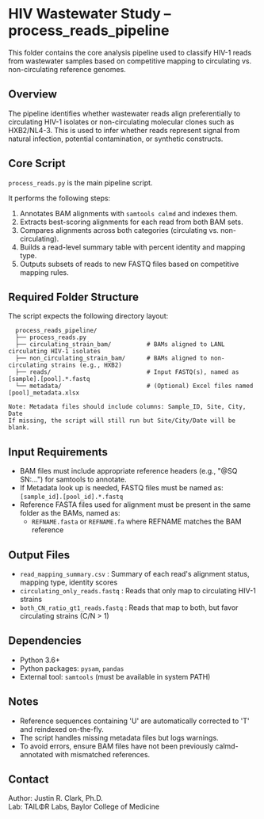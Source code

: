 HIV Wastewater Study – process_reads_pipeline
=============================================

This folder contains the core analysis pipeline used to classify HIV-1 reads from wastewater samples
based on competitive mapping to circulating vs. non-circulating reference genomes.

Overview
--------
The pipeline identifies whether wastewater reads align preferentially to circulating HIV-1 isolates
or non-circulating molecular clones such as HXB2/NL4-3. This is used to infer whether reads represent signal from
natural infection, potential contamination, or synthetic constructs.

Core Script
-----------
`process_reads.py` is the main pipeline script.

It performs the following steps:
  1. Annotates BAM alignments with `samtools calmd` and indexes them.
  2. Extracts best-scoring alignments for each read from both BAM sets.
  3. Compares alignments across both categories (circulating vs. non-circulating).
  4. Builds a read-level summary table with percent identity and mapping type.
  5. Outputs subsets of reads to new FASTQ files based on competitive mapping rules.

Required Folder Structure
-------------------------
The script expects the following directory layout:
```
  process_reads_pipeline/
  ├── process_reads.py
  ├── circulating_strain_bam/          # BAMs aligned to LANL circulating HIV-1 isolates
  ├── non_circulating_strain_bam/      # BAMs aligned to non-circulating strains (e.g., HXB2)
  ├── reads/                           # Input FASTQ(s), named as [sample].[pool].*.fastq
  └── metadata/                        # (Optional) Excel files named [pool]_metadata.xlsx
```
    Note: Metadata files should include columns: Sample_ID, Site, City, Date
    If missing, the script will still run but Site/City/Date will be blank.

Input Requirements
------------------
- BAM files must include appropriate reference headers (e.g., "@SQ SN:...") for samtools to annotate.
- If Metadata look up is needed, FASTQ files must be named as: `[sample_id].[pool_id].*.fastq`
- Reference FASTA files used for alignment must be present in the same folder as the BAMs, named as:
    - `REFNAME.fasta` or `REFNAME.fa` where REFNAME matches the BAM reference

Output Files
------------
- `read_mapping_summary.csv` : Summary of each read's alignment status, mapping type, identity scores
- `circulating_only_reads.fastq` : Reads that only map to circulating HIV-1 strains
- `both_CN_ratio_gt1_reads.fastq` : Reads that map to both, but favor circulating strains (C/N > 1)

Dependencies
------------
- Python 3.6+
- Python packages: `pysam`, `pandas`
- External tool: `samtools` (must be available in system PATH)

Notes
-----
- Reference sequences containing 'U' are automatically corrected to 'T' and reindexed on-the-fly.
- The script handles missing metadata files but logs warnings.
- To avoid errors, ensure BAM files have not been previously calmd-annotated with mismatched references.

Contact
-------
Author: Justin R. Clark, Ph.D.   
Lab: TAILΦR Labs, Baylor College of Medicine
